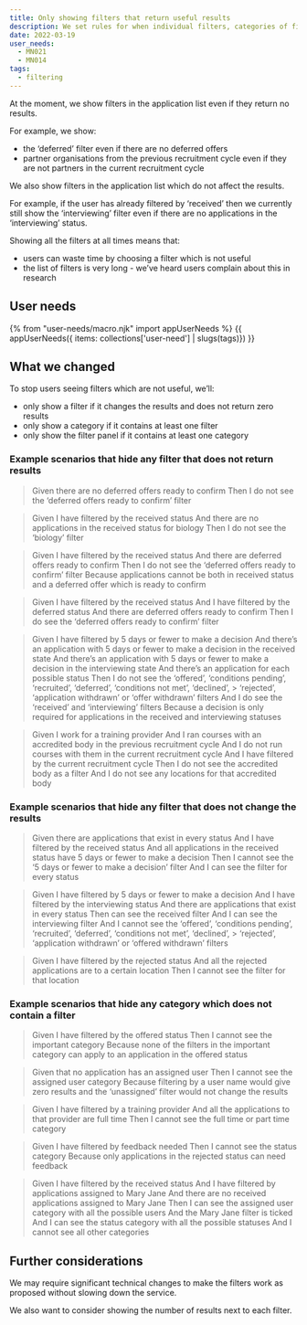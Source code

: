 ```yaml
---
title: Only showing filters that return useful results
description: We set rules for when individual filters, categories of filters and the filter panel should appear.
date: 2022-03-19
user_needs:
  - MN021
  - MN014
tags:
  - filtering
---
```


At the moment, we show filters in the application list even if they return no results.

For example, we show:

- the ‘deferred’ filter even if there are no deferred offers
- partner organisations from the previous recruitment cycle even if they are not partners in the current recruitment cycle

We also show filters in the application list which do not affect the results.

For example, if the user has already filtered by ‘received’ then we currently still show the ‘interviewing’ filter even if there are no applications in the ‘interviewing’ status.

Showing all the filters at all times means that:

- users can waste time by choosing a filter which is not useful
- the list of filters is very long - we’ve heard users complain about this in research

## User needs

{% from "user-needs/macro.njk" import appUserNeeds %}
{{ appUserNeeds({ items: collections['user-need'] | slugs(tags)}) }}

## What we changed

To stop users seeing filters which are not useful, we’ll:

- only show a filter if it changes the results and does not return zero results
- only show a category if it contains at least one filter
- only show the filter panel if it contains at least one category

### Example scenarios that hide any filter that does not return results

> Given there are no deferred offers ready to confirm
> Then I do not see the ‘deferred offers ready to confirm’ filter

> Given I have filtered by the received status
> And there are no applications in the received status for biology
> Then I do not see the ‘biology’ filter

> Given I have filtered by the received status
> And there are deferred offers ready to confirm
> Then I do not see the ‘deferred offers ready to confirm’ filter
> Because applications cannot be both in received status and a deferred offer which is ready to confirm

> Given I have filtered by the received status
> And I have filtered by the deferred status
> And there are deferred offers ready to confirm
> Then I do see the ‘deferred offers ready to confirm’ filter

> Given I have filtered by 5 days or fewer to make a decision
> And there’s an application with 5 days or fewer to make a decision in the received state
> And there’s an application with 5 days or fewer to make a decision in the interviewing state
> And there’s an application for each possible status
> Then I do not see the ‘offered’, ‘conditions pending’, ‘recruited’, ‘deferred’, ‘conditions not met’, ‘declined’, > ‘rejected’, ‘application withdrawn’ or ‘offer withdrawn’ filters
> And I do see the ‘received’ and ‘interviewing’ filters
> Because a decision is only required for applications in the received and interviewing statuses

> Given I work for a training provider
> And I ran courses with an accredited body in the previous recruitment cycle
> And I do not run courses with them in the current recruitment cycle
> And I have filtered by the current recruitment cycle
> Then I do not see the accredited body as a filter
> And I do not see any locations for that accredited body

### Example scenarios that hide any filter that does not change the results

> Given there are applications that exist in every status
> And I have filtered by the received status
> And all applications in the received status have 5 days or fewer to make a decision
> Then I cannot see the ‘5 days or fewer to make a decision’ filter
> And I can see the filter for every status

> Given I have filtered by 5 days or fewer to make a decision
> And I have filtered by the interviewing status
> And there are applications that exist in every status
> Then can see the received filter
> And I can see the interviewing filter
> And I cannot see the ‘offered’, ‘conditions pending’, ‘recruited’, ‘deferred’, ‘conditions not met’, ‘declined’, > ‘rejected’, ‘application withdrawn’ or ‘offered withdrawn’ filters

> Given I have filtered by the rejected status
> And all the rejected applications are to a certain location
> Then I cannot see the filter for that location

### Example scenarios that hide any category which does not contain a filter

> Given I have filtered by the offered status
> Then I cannot see the important category
> Because none of the filters in the important category can apply to an application in the offered status

> Given that no application has an assigned user
> Then I cannot see the assigned user category
> Because filtering by a user name would give zero results and the ‘unassigned’ filter would not change the results

> Given I have filtered by a training provider
> And all the applications to that provider are full time
> Then I cannot see the full time or part time category

> Given I have filtered by feedback needed
> Then I cannot see the status category
> Because only applications in the rejected status can need feedback

> Given I have filtered by the received status
> And I have filtered by applications assigned to Mary Jane
> And there are no received applications assigned to Mary Jane
> Then I can see the assigned user category with all the possible users
> And the Mary Jane filter is ticked
> And I can see the status category with all the possible statuses
> And I cannot see all other categories

## Further considerations

We may require significant technical changes to make the filters work as proposed without slowing down the service.

We also want to consider showing the number of results next to each filter.
